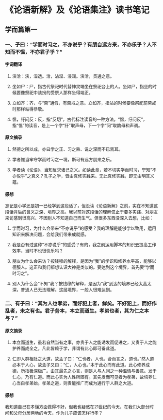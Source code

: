# 《论语新解》及《论语集注》读书笔记

## 学而篇第一

### 一、子曰：“学而时习之，不亦说乎？有朋自远方来，不亦乐乎？人不知而不愠，不亦君子乎？”

#### 字词翻译

1. 浃洽：浃，湿透。洽，沾湿、浸润。浃洽，贯通之意。

2. 坐如尸：尸，指古代祭祀时代替神灵端坐在祭祀台上的人。坐如尸，指坐的时候要像祭祀中装扮的受祭人那样坐得端正。

3. 立如齐：齐，与“斋”通假，有斋戒之意。立如齐，指站的时候要像祭祀前斋戒时那样站得恭敬。

4. 愠，纡问反：反，指“反切”，古代标注读音的一种方法。“愠，纡问反”，指“愠”的读音，是上一个字“纡”取声母，下一个字“问”取韵母和声调。

#### 原文摘录

1. 然德之所以成，亦曰学之正、习之熟、说之深而不已焉耳。

2. 学者惟当牢守学而时习之一境，斯可有远方朋来之乐。

3. 学者读《论语》，当知反求诸己之义。如读此章，若不切实学而时习，宁知“不亦悦乎”之真义？孔子之学，皆由真修实践来。无此真修实践，即无由明其义蕴。

#### 感想

忘记是小学还是初一已经学到这段话了，但没读《论语新解》之前，实在不知道这段话背后的含义之深、境界之高。我以前对这段话的理解仅止于要多实践、对朋友来访感到很高兴、不因别人不知道自己而生气。但很多东西没深入去想，比如：

1. 学而时习，为什么会带来“不亦说乎”的感受？我的理解是能够学以致用，运用知识来解决问题，会给我们带来成就感。

2. 我是否有过这种“不亦说乎”的感受？有的，我之前运用脚本的知识去提高工作效率，当时不也很快乐吗？

3. 朋友为什么会来访？按钱穆的解释，是因为“我”的学识和修养水平高，能够以德服人。这正和我们都想认识大神是类似的。要达到这个境界，首先要“学而时习之”。

4. 别人为什么会“不知”我？按钱穆的解释，是因为“我”到达的境界已经太高太深，普通人已无法理解。这层境界，一般人很难达到。

### 二、有子曰：“其为人也孝弟，而好犯上者，鲜矣。不好犯上，而好作乱者，未之有也。君子务本，本立而道生。孝弟也者，其为仁之本与？”

#### 原文摘录

1. 本立而道生，虽若自然当有之事，亦贵于人之能诱发而促进之，又贵于人之能护养而成全之。凡此皆赖于学，非谓有此心即可备此道。

2. 仁即人群相处之大道，故孟子曰：“仁也者，人也。合而言之，道也。”然人道必本于人心，故孟子又曰：“仁，人心也。”本于此心而有此道。此心修养成德，所指极深极广。由其最先之心言，则是人与人间之一种温情与善意。发于仁心，乃有仁道。而此心实为人性所固有。其先发而可见者为孝弟，故培养仁心当自孝弟始。孝弟之道，则贵能推广而成为通行于人群之大道。

#### 感想

我知道自己在孝悌方面做得不好，但我也疑惑在21世纪的今天，在我们大部分时间和父母分居两地的今天，作为儿子应该怎样行孝？
